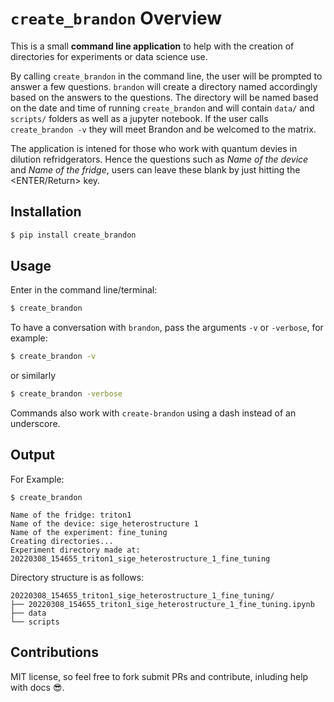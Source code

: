 # `create_brandon` Overview

This is a small **command line application** to help with the creation of directories for experiments or data science use.

By calling `create_brandon` in the command line, the user will be prompted to answer a few questions. `brandon` will create a directory named accordingly based on the answers to the questions. The directory will be named based on the date and time of running `create_brandon` and
will contain `data/` and `scripts/` folders as well as a jupyter notebook. If the user calls `create_brandon -v` they will meet Brandon and be welcomed to the matrix.

The application is intened for those who work with quantum devies in dilution refridgerators. Hence the questions such as _Name of the device_ and _Name of the fridge_, users can leave these blank by just hitting the <ENTER/Return> key.

## Installation

```bash
$ pip install create_brandon
```

## Usage

Enter in the command line/terminal:

```bash
$ create_brandon
```

To have a conversation with `brandon`, pass the arguments `-v` or `-verbose`, for example:

```bash
$ create_brandon -v
```

or similarly

```bash
$ create_brandon -verbose
```

Commands also work with `create-brandon` using a dash instead of an underscore.

## Output

For Example:

```
$ create_brandon

Name of the fridge: triton1
Name of the device: sige_heterostructure 1
Name of the experiment: fine_tuning
Creating directories...
Experiment directory made at: 20220308_154655_triton1_sige_heterostructure_1_fine_tuning
```

Directory structure is as follows:

```
20220308_154655_triton1_sige_heterostructure_1_fine_tuning/
├── 20220308_154655_triton1_sige_heterostructure_1_fine_tuning.ipynb
├── data
└── scripts
```

## Contributions

MIT license, so feel free to fork submit PRs and contribute, inluding help with docs 😎.
